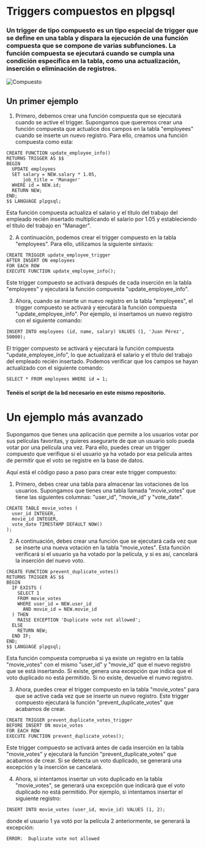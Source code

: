 # Triggers compuestos en plpgsql

### Un trigger de tipo compuesto es un tipo especial de trigger que se define en una tabla y dispara la ejecución de una función compuesta que se compone de varias subfunciones. La función compuesta se ejecutará cuando se cumpla una condición específica en la tabla, como una actualización, inserción o eliminación de registros.

![Compuesto](https://user-images.githubusercontent.com/43608040/236450402-441c88b5-b773-4fec-9778-d278e8f18eed.png)

## Un primer ejemplo

1. Primero, debemos crear una función compuesta que se ejecutará cuando se active el trigger. Supongamos que queremos crear una función compuesta que actualice dos campos en la tabla "employees" cuando se inserte un nuevo registro. Para ello, creamos una función compuesta como esta:

```
CREATE FUNCTION update_employee_info()
RETURNS TRIGGER AS $$
BEGIN
  UPDATE employees
  SET salary = NEW.salary * 1.05,
      job_title = 'Manager'
  WHERE id = NEW.id;
  RETURN NEW;
END;
$$ LANGUAGE plpgsql;
```

Esta función compuesta actualiza el salario y el título del trabajo del empleado recién insertado multiplicando el salario por 1.05 y estableciendo el título del trabajo en "Manager".

2. A continuación, podemos crear el trigger compuesto en la tabla "employees". Para ello, utilizamos la siguiente sintaxis:

```
CREATE TRIGGER update_employee_trigger
AFTER INSERT ON employees
FOR EACH ROW
EXECUTE FUNCTION update_employee_info();
```

Este trigger compuesto se activará después de cada inserción en la tabla "employees" y ejecutará la función compuesta "update_employee_info".

3. Ahora, cuando se inserte un nuevo registro en la tabla "employees", el trigger compuesto se activará y ejecutará la función compuesta "update_employee_info". Por ejemplo, si insertamos un nuevo registro con el siguiente comando:

```
INSERT INTO employees (id, name, salary) VALUES (1, 'Juan Pérez', 50000);
```

El trigger compuesto se activará y ejecutará la función compuesta "update_employee_info", lo que actualizará el salario y el título del trabajo del empleado recién insertado. Podemos verificar que los campos se hayan actualizado con el siguiente comando:

```
SELECT * FROM employees WHERE id = 1;
```

#### Tenéis el script de la bd necesario en este mismo repositorio.

# Un ejemplo más avanzado

Supongamos que tienes una aplicación que permite a los usuarios votar por sus películas favoritas, y quieres asegurarte de que un usuario solo pueda votar por una película una vez. Para ello, puedes crear un trigger compuesto que verifique si el usuario ya ha votado por esa película antes de permitir que el voto se registre en la base de datos.

Aquí está el código paso a paso para crear este trigger compuesto:

1. Primero, debes crear una tabla para almacenar las votaciones de los usuarios. Supongamos que tienes una tabla llamada "movie_votes" que tiene las siguientes columnas: "user_id", "movie_id" y "vote_date".

```
CREATE TABLE movie_votes (
  user_id INTEGER,
  movie_id INTEGER,
  vote_date TIMESTAMP DEFAULT NOW()
);
```

2. A continuación, debes crear una función que se ejecutará cada vez que se inserte una nueva votación en la tabla "movie_votes". Esta función verificará si el usuario ya ha votado por la película, y si es así, cancelará la inserción del nuevo voto.

```
CREATE FUNCTION prevent_duplicate_votes()
RETURNS TRIGGER AS $$
BEGIN
  IF EXISTS (
    SELECT 1
    FROM movie_votes
    WHERE user_id = NEW.user_id
      AND movie_id = NEW.movie_id
  ) THEN
    RAISE EXCEPTION 'Duplicate vote not allowed';
  ELSE
    RETURN NEW;
  END IF;
END;
$$ LANGUAGE plpgsql;
```

Esta función compuesta comprueba si ya existe un registro en la tabla "movie_votes" con el mismo "user_id" y "movie_id" que el nuevo registro que se está insertando. Si existe, genera una excepción que indica que el voto duplicado no está permitido. Si no existe, devuelve el nuevo registro.

3. Ahora, puedes crear el trigger compuesto en la tabla "movie_votes" para que se active cada vez que se inserte un nuevo registro. Este trigger compuesto ejecutará la función "prevent_duplicate_votes" que acabamos de crear.

```
CREATE TRIGGER prevent_duplicate_votes_trigger
BEFORE INSERT ON movie_votes
FOR EACH ROW
EXECUTE FUNCTION prevent_duplicate_votes();
```

Este trigger compuesto se activará antes de cada inserción en la tabla "movie_votes" y ejecutará la función "prevent_duplicate_votes" que acabamos de crear. Si se detecta un voto duplicado, se generará una excepción y la inserción se cancelará.

4. Ahora, si intentamos insertar un voto duplicado en la tabla "movie_votes", se generará una excepción que indicará que el voto duplicado no está permitido. Por ejemplo, si intentamos insertar el siguiente registro:

```
INSERT INTO movie_votes (user_id, movie_id) VALUES (1, 2);
```

donde el usuario 1 ya votó por la película 2 anteriormente, se generará la excepción:

```
ERROR:  Duplicate vote not allowed
```
